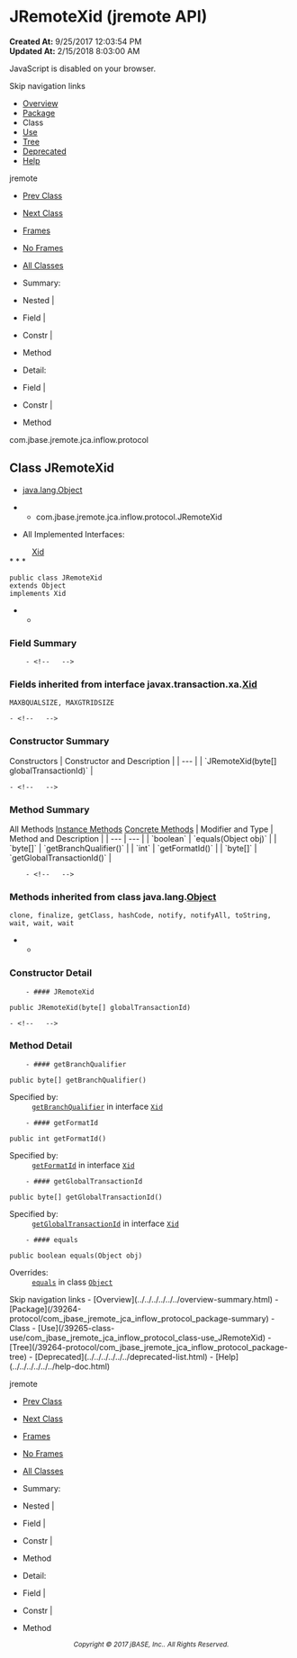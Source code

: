 # JRemoteXid (jremote   API)

**Created At:** 9/25/2017 12:03:54 PM  
**Updated At:** 2/15/2018 8:03:00 AM  

<script type="text/javascript"><!--
    try {
        if (location.href.indexOf('is-external=true') == -1) {
            parent.document.title="JRemoteXid (jremote   API)";
        }
    }
    catch(err) {
    }
//-->
var methods = {"i0":10,"i1":10,"i2":10,"i3":10};
var tabs = {65535:["t0","All Methods"],2:["t2","Instance Methods"],8:["t4","Concrete Methods"]};
var altColor = "altColor";
var rowColor = "rowColor";
var tableTab = "tableTab";
var activeTableTab = "activeTableTab";</script><noscript><div>JavaScript is disabled on your browser.</div></noscript><!-- ========= START OF TOP NAVBAR ======= -->
<!--   -->
Skip navigation links
<!--   -->
- [Overview](../../../../../../overview-summary.html)
- [Package](/39264-protocol/com_jbase_jremote_jca_inflow_protocol_package-summary)
- Class
- [Use](/39265-class-use/com_jbase_jremote_jca_inflow_protocol_class-use_JRemoteXid)
- [Tree](/39264-protocol/com_jbase_jremote_jca_inflow_protocol_package-tree)
- [Deprecated](../../../../../../deprecated-list.html)
- [Help](../../../../../../help-doc.html)


jremote <br>

- [Prev Class](/39264-protocol/com_jbase_jremote_jca_inflow_protocol_inboundrequest "interface in com.jbase.jremote.jca.inflow.protocol")
- [Next Class](/39264-protocol/com_jbase_jremote_jca_inflow_protocol_noendpointactivatedresponse "class in com.jbase.jremote.jca.inflow.protocol")


- [Frames](../../../../../../index.html?com/jbase/jremote/jca/inflow/protocol//39264-protocol/com_jbase_jremote_jca_inflow_protocol_JRemoteXid)
- [No Frames](/39264-protocol/com_jbase_jremote_jca_inflow_protocol_JRemoteXid)


- [All Classes](../../../../../../allclasses-noframe.html)


<script type="text/javascript"><!--
  allClassesLink = document.getElementById("allclasses_navbar_top");
  if(window==top) {
    allClassesLink.style.display = "block";
  }
  else {
    allClassesLink.style.display = "none";
  }
  //--></script>

- Summary:
- Nested |
- Field |
- Constr |
- Method


- Detail:
- Field |
- Constr |
- Method
<!--   -->
<!-- ========= END OF TOP NAVBAR ========= --><!-- ======== START OF CLASS DATA ======== -->
com.jbase.jremote.jca.inflow.protocol

## Class JRemoteXid

- [java.lang.Object](http://java.sun.com/j2se/1.5.0/docs/api/java/lang/Object.html?is-external=true "class or interface in java.lang")
- - com.jbase.jremote.jca.inflow.protocol.JRemoteXid


- <dl><dt>All Implemented Interfaces:</dt>
<dd><a href="http://java.sun.com/j2se/1.5.0/docs/api/javax/transaction/xa/Xid.html?is-external=true" title="class or interface in javax.transaction.xa">Xid</a></dd></dl>
* * *


```
public class JRemoteXid
extends Object
implements Xid
```

- <!-- =========== FIELD SUMMARY =========== -->
    - <!--   -->
### Field Summary

        - <!--   -->
### Fields inherited from interface javax.transaction.xa.[Xid](http://java.sun.com/j2se/1.5.0/docs/api/javax/transaction/xa/Xid.html?is-external=true "class or interface in javax.transaction.xa")
`MAXBQUALSIZE, MAXGTRIDSIZE`

<!-- ======== CONSTRUCTOR SUMMARY ======== -->
    - <!--   -->
### Constructor Summary


<caption><span>Constructors</span><span class="tabEnd"> </span></caption>| Constructor and Description |
| --- |
| `JRemoteXid(byte[] globalTransactionId)`  |

<!-- ========== METHOD SUMMARY =========== -->
    - <!--   -->
### Method Summary


<caption><span id="t0" class="activeTableTab"><span>All Methods</span><span class="tabEnd"> </span></span><span id="t2" class="tableTab"><span><a href="javascript:show(2);">Instance Methods</a></span><span class="tabEnd"> </span></span><span id="t4" class="tableTab"><span><a href="javascript:show(8);">Concrete Methods</a></span><span class="tabEnd"> </span></span></caption>| Modifier and Type | Method and Description |
| --- | --- |
| `boolean` | `equals(Object obj)`  |
| `byte[]` | `getBranchQualifier()`  |
| `int` | `getFormatId()`  |
| `byte[]` | `getGlobalTransactionId()`  |


        - <!--   -->
### Methods inherited from class java.lang.[Object](http://java.sun.com/j2se/1.5.0/docs/api/java/lang/Object.html?is-external=true "class or interface in java.lang")
`clone, finalize, getClass, hashCode, notify, notifyAll, toString, wait, wait, wait`

- <!-- ========= CONSTRUCTOR DETAIL ======== -->
    - <!--   -->
### Constructor Detail
<!--   -->
        - #### JRemoteXid

```
public JRemoteXid(byte[] globalTransactionId)
```

<!-- ============ METHOD DETAIL ========== -->
    - <!--   -->
### Method Detail
<!--   -->
        - #### getBranchQualifier

```
public byte[] getBranchQualifier()
```
<dl><dt><span class="overrideSpecifyLabel">Specified by:</span></dt>
<dd>
<code><a href="http://java.sun.com/j2se/1.5.0/docs/api/javax/transaction/xa/Xid.html?is-external=true#getBranchQualifier--" title="class or interface in javax.transaction.xa">getBranchQualifier</a></code> in interface <code><a href="http://java.sun.com/j2se/1.5.0/docs/api/javax/transaction/xa/Xid.html?is-external=true" title="class or interface in javax.transaction.xa">Xid</a></code>
</dd></dl>

<!--   -->
        - #### getFormatId

```
public int getFormatId()
```
<dl><dt><span class="overrideSpecifyLabel">Specified by:</span></dt>
<dd>
<code><a href="http://java.sun.com/j2se/1.5.0/docs/api/javax/transaction/xa/Xid.html?is-external=true#getFormatId--" title="class or interface in javax.transaction.xa">getFormatId</a></code> in interface <code><a href="http://java.sun.com/j2se/1.5.0/docs/api/javax/transaction/xa/Xid.html?is-external=true" title="class or interface in javax.transaction.xa">Xid</a></code>
</dd></dl>

<!--   -->
        - #### getGlobalTransactionId

```
public byte[] getGlobalTransactionId()
```
<dl><dt><span class="overrideSpecifyLabel">Specified by:</span></dt>
<dd>
<code><a href="http://java.sun.com/j2se/1.5.0/docs/api/javax/transaction/xa/Xid.html?is-external=true#getGlobalTransactionId--" title="class or interface in javax.transaction.xa">getGlobalTransactionId</a></code> in interface <code><a href="http://java.sun.com/j2se/1.5.0/docs/api/javax/transaction/xa/Xid.html?is-external=true" title="class or interface in javax.transaction.xa">Xid</a></code>
</dd></dl>

<!--   -->
        - #### equals

```
public boolean equals(Object obj)
```
<dl><dt><span class="overrideSpecifyLabel">Overrides:</span></dt>
<dd>
<code><a href="http://java.sun.com/j2se/1.5.0/docs/api/java/lang/Object.html?is-external=true#equals-java.lang.Object-" title="class or interface in java.lang">equals</a></code> in class <code><a href="http://java.sun.com/j2se/1.5.0/docs/api/java/lang/Object.html?is-external=true" title="class or interface in java.lang">Object</a></code>
</dd></dl>
<!-- ========= END OF CLASS DATA ========= --><!-- ======= START OF BOTTOM NAVBAR ====== -->
<!--   -->
Skip navigation links
<!--   -->
- [Overview](../../../../../../overview-summary.html)
- [Package](/39264-protocol/com_jbase_jremote_jca_inflow_protocol_package-summary)
- Class
- [Use](/39265-class-use/com_jbase_jremote_jca_inflow_protocol_class-use_JRemoteXid)
- [Tree](/39264-protocol/com_jbase_jremote_jca_inflow_protocol_package-tree)
- [Deprecated](../../../../../../deprecated-list.html)
- [Help](../../../../../../help-doc.html)


jremote <br>

- [Prev Class](/39264-protocol/com_jbase_jremote_jca_inflow_protocol_inboundrequest "interface in com.jbase.jremote.jca.inflow.protocol")
- [Next Class](/39264-protocol/com_jbase_jremote_jca_inflow_protocol_noendpointactivatedresponse "class in com.jbase.jremote.jca.inflow.protocol")


- [Frames](../../../../../../index.html?com/jbase/jremote/jca/inflow/protocol//39264-protocol/com_jbase_jremote_jca_inflow_protocol_JRemoteXid)
- [No Frames](/39264-protocol/com_jbase_jremote_jca_inflow_protocol_JRemoteXid)


- [All Classes](../../../../../../allclasses-noframe.html)


<script type="text/javascript"><!--
  allClassesLink = document.getElementById("allclasses_navbar_bottom");
  if(window==top) {
    allClassesLink.style.display = "block";
  }
  else {
    allClassesLink.style.display = "none";
  }
  //--></script>

- Summary:
- Nested |
- Field |
- Constr |
- Method


- Detail:
- Field |
- Constr |
- Method
<!--   -->
<!-- ======== END OF BOTTOM NAVBAR ======= -->
<small>			<center>			<i>Copyright © 2017 jBASE, Inc.. All Rights Reserved.</i>		</center></small>
